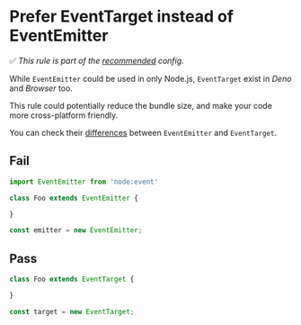 # Prefer EventTarget instead of EventEmitter

<!-- Do not manually modify RULE_NOTICE part. Run: `npm run generate-rule-notices` -->
<!-- RULE_NOTICE -->
✅ *This rule is part of the [recommended](https://github.com/sindresorhus/eslint-plugin-unicorn#recommended-config) config.*

<!-- /RULE_NOTICE -->

While `EventEmitter` could be used in only Node.js, `EventTarget` exist in *Deno* and *Browser* too.

This rule could potentially reduce the bundle size, and make your code more cross-platform friendly.

You can check their [differences](https://nodejs.org/api/events.html#eventtarget-and-event-api) between `EventEmitter` and `EventTarget`.

## Fail

```js
import EventEmitter from 'node:event'

class Foo extends EventEmitter {

}
```

```js
const emitter = new EventEmitter;
```

## Pass

```js
class Foo extends EventTarget {

}
```

```js
const target = new EventTarget;
```
